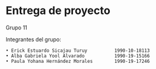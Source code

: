 # Entrega de proyecto

Grupo 11

Integrantes del grupo:

    • Erick Estuardo Sicajau Turuy			1990-10-18113
    • Alba Gabriela Yool Alvarado			1990-19-15166
    • Paula Yohana Hernández Morales		1990-19-17246
